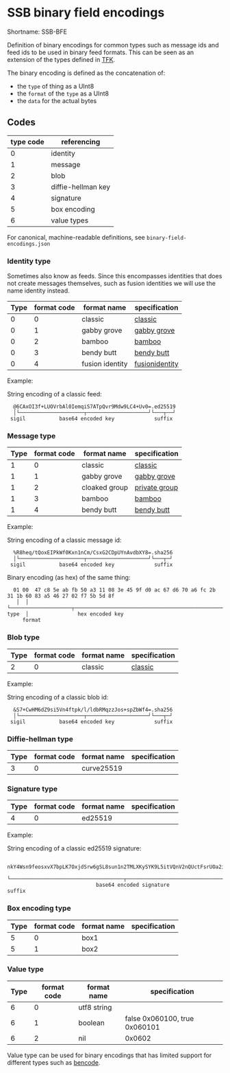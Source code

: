 # SSB binary field encodings

Shortname: SSB-BFE

Definition of binary encodings for common types such as message ids
and feed ids to be used in binary feed formats. This can be seen as an
extension of the types defined in [TFK].

The binary encoding is defined as the concatenation of:
- the `type` of thing as a UInt8
- the `format` of the `type` as a UInt8
- the `data` for the actual bytes

## Codes

 | type code   | referencing        |
 | ----------- | -------------      |
 | 0           | identity           |
 | 1           | message            |
 | 2           | blob               |
 | 3           | diffie-hellman key |
 | 4           | signature          |
 | 5           | box encoding       |
 | 6           | value types        |

For canonical, machine-readable definitions, see `binary-field-encodings.json`

### Identity type

Sometimes also know as feeds. Since this encompasses identities that
does not create messages themselves, such as fusion identities
we will use the name identity instead.

| Type | format code | format name     | specification    |
|------|-------------|-----------------|------------------|
| 0    | 0           | classic         | [classic]        |
| 0    | 1           | gabby grove     | [gabby grove]    |
| 0    | 2           | bamboo          | [bamboo]         |
| 0    | 3           | bendy butt      | [bendy butt]     |
| 0    | 4           | fusion identity | [fusionidentity] |

Example:

String encoding of a classic feed:

```
  @6CAxOI3f+LUOVrbAl0IemqiS7ATpQvr9Mdw9LC4+Uv0=.ed25519
  │└─────────────────────┬────────────────────┘└───┬──┘
 sigil           base64 encoded key             suffix
```

### Message type

| Type | format code | format name   | specification   |
|------|-------------|---------------|-----------------|
| 1    | 0           | classic       | [classic]       |
| 1    | 1           | gabby grove   | [gabby grove]   |
| 1    | 2           | cloaked group | [private group] |
| 1    | 3           | bamboo        | [bamboo]        |
| 1    | 4           | bendy butt    | [bendy butt]    |

Example:

String encoding of a classic message id:

```
  %R8heq/tQoxEIPkWf0Kxn1nCm/CsxG2CDpUYnAvdbXY8=.sha256
  │└─────────────────────┬────────────────────┘└───┬─┘
 sigil           base64 encoded key             suffix
```

Binary encoding (as hex) of the same thing:

```
  01 00  47 c8 5e ab fb 50 a3 11 08 3e 45 9f d0 ac 67 d6 70 a6 fc 2b 31 1b 60 83 a5 46 27 02 f7 5b 5d 8f
   │  │  └────────────────────┬────────────────────────────────────────────────────────────────────────┘
type  │                hex encoded key
     format
```

### Blob type

| Type | format code | format name | specification |
|------|-------------|-------------|---------------|
| 2    | 0           | classic     | [classic]     |

Example:

String encoding of a classic blob id:

```
  &S7+CwHM6dZ9si5Vn4ftpk/l/ldbRMqzzJos+spZbWf4=.sha256
  │└─────────────────────┬────────────────────┘└───┬─┘
 sigil           base64 encoded key             suffix
```

### Diffie-hellman type

| Type | format code | format name | specification |
|------|-------------|-------------|---------------|
| 3    | 0           | curve25519  |               |

### Signature type

| Type | format code | format name | specification |
|------|-------------|-------------|---------------|
| 4    | 0           | ed25519     |               |

Example:

String encoding of a classic ed25519 signature:

```
  nkY4Wsn9feosxvX7bpLK7OxjdSrw6gSL8sun1n2TMLXKySYK9L5itVQnV2nQUctFsrUOa2istD2vDk1B0uAMBQ==.sig.ed25519
  └─────────────────────────────────────┬────────────────────────────────────────────────┘└────┬─────┘
                             base64 encoded signature                                        suffix
```

### Box encoding type

| Type | format code | format name | specification |
|------|-------------|-------------|---------------|
| 5    | 0           | box1        |               |
| 5    | 1           | box2        |               |

### Value type

| Type | format code | format name  | specification                 |
|------|-------------|--------------|-------------------------------|
| 6    | 0           | utf8 string  |                               |
| 6    | 1           | boolean      | false 0x060100, true 0x060101 |
| 6    | 2           | nil          | 0x0602                        |

Value type can be used for binary encodings that has limited support
for different types such as [bencode].

[TFK]: https://github.com/ssbc/envelope-spec/blob/master/encoding/tfk.md
[classic]: https://ssbc.github.io/scuttlebutt-protocol-guide/#message-format
[gabby grove]: https://github.com/ssbc/ssb-spec-drafts/tree/master/drafts/draft-ssb-core-gabbygrove/00
[bamboo]: https://github.com/AljoschaMeyer/bamboo
[private group]: https://github.com/ssbc/private-group-spec
[bendy butt]: https://github.com/ssb-ngi-pointer/bendy-butt-spec
[fusionidentity]: https://github.com/ssb-ngi-pointer/fusion-identity-spec/
[bencode]: https://en.wikipedia.org/wiki/Bencode
